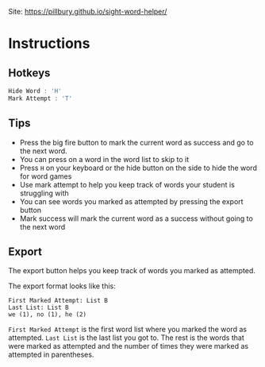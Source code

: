 Site: https://pillbury.github.io/sight-word-helper/
# Instructions
## Hotkeys
```js
Hide Word : 'H'
Mark Attempt : 'T'
```

## Tips
 - Press the big fire button to mark the current word as success and go to the next word.
 - You can press on a word in the word list to skip to it
 - Press `H` on your keyboard or the hide button on the side to hide the word for word games
 - Use mark attempt to help you keep track of words your student is struggling with
 - You can see words you marked as attempted by pressing the export button
 - Mark success will mark the current word as a success without going to the next word

## Export
The export button helps you keep track of words you marked as attempted.

The export format looks like this:
```
First Marked Attempt: List B
Last List: List B
we (1), no (1), he (2)
```
`First Marked Attempt` is the first word list where you marked the word as attempted.
`Last List` is the last list you got to. The rest is the words that were marked as attempted and the number of times they were marked as attempted in parentheses.
